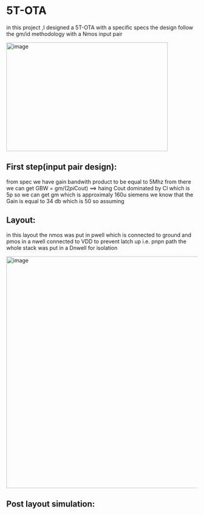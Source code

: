 # 5T-OTA
in this project ,I designed a 5T-OTA with a specific specs the design follow the gm/id methodology with a Nmos input pair 

<img width="425" height="286" alt="image" src="https://github.com/user-attachments/assets/9117e7dc-4779-4397-b7da-8068f0e57459" />

## First step(input pair design):

from spec we have gain bandwith product to be equal to 5Mhz 
 from there we can get GBW = gm/(2*pi*Cout)   ==> haing Cout dominated by Cl which is 5p so we can get gm which is  approximaly 160u siemens 
 we know that the Gain is equal to 34 db which is 50 so assuming 


## Layout:
in this layout the nmos was put in pwell which is connected to ground and pmos in a nwell connected to VDD to prevent latch up i.e. pnpn path the whole stack was put in a Dnwell for isolation

<img width="730" height="610" alt="image" src="https://github.com/user-attachments/assets/a41ed426-e484-4174-b114-243bf50a0dd7" />

## Post layout simulation:
